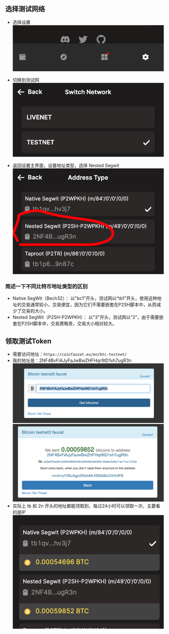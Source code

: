 ## 选择测试网络
* 选择设置
![Alt text](IMGS/image-set.png)

* 切换到测试网
![Alt text](IMGS/image-set-1.png)

* 返回设置主界面，设置地址类型，选择 Nested Segwit
![Alt text](IMGS/image.png)

### 简述一下不同比特币地址类型的区别
* Native SegWit（Bech32）： 以"bc1"开头，测试网以“tb1”开头，使用这种地址的交易通常较小，交易便宜，因为它们不需要嵌套在P2SH脚本中，从而减少了交易的大小。
* Nested SegWit（P2SH-P2WPKH）： 以"3"开头，测试网以“2”，由于需要嵌套在P2SH脚本中，交易费略贵，交易大小相对较大。

## 领取测试Token
* 需要访问地址：`https://coinfaucet.eu/en/btc-testnet/`
* 我的地址是：2NF4BvFiAJyFaJwBwZHFHqr9tD1xh7ugR3n 
![Alt text](IMGS/image-1.png)
![Alt text](IMGS/image-2.png)
* 实际上 tb 和 2n 开头的地址都能领取到，每过24小时可以领取一次，主要看的是IP
![Alt text](IMGS/image-3.png)